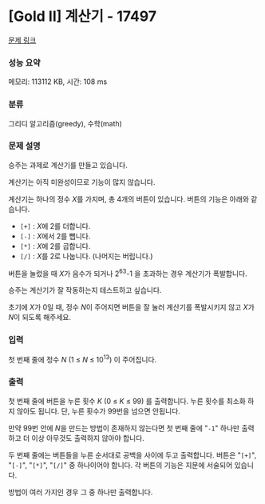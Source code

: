 # [Gold II] 계산기 - 17497 

[문제 링크](https://www.acmicpc.net/problem/17497) 

### 성능 요약

메모리: 113112 KB, 시간: 108 ms

### 분류

그리디 알고리즘(greedy), 수학(math)

### 문제 설명

<p>승주는 과제로 계산기를 만들고 있습니다.</p>

<p>계산기는 아직 미완성이므로 기능이 많지 않습니다.</p>

<p>계산기는 하나의 정수 <em>X</em>를 가지며, 총 4개의 버튼이 있습니다. 버튼의 기능은 아래와 같습니다.</p>

<ul>
	<li><code>[+]</code> : <em>X</em>에 2를 더합니다.</li>
	<li><code>[-]</code> : <em>X</em>에서 2를 뺍니다.</li>
	<li><code>[*]</code> : <em>X</em>에 2를 곱합니다.</li>
	<li><code>[/]</code> : <em>X</em>를 2로 나눕니다. (나머지는 버립니다.)</li>
</ul>

<p>버튼을 눌렀을 때 <em>X</em>가 음수가 되거나 2<sup>63</sup>-1 을 초과하는 경우 계산기가 폭발합니다.</p>

<p>승주는 계산기가 잘 작동하는지 테스트하고 싶습니다.</p>

<p>초기에 <em>X</em>가 0일 때, 정수 <em>N</em>이 주어지면 버튼을 잘 눌러 계산기를 폭발시키지 않고 <em>X</em>가 <em>N</em>이 되도록 해주세요.</p>

### 입력 

 <p>첫 번째 줄에 정수 <em>N</em> (1 ≤ <em>N</em> ≤ 10<sup>13</sup>) 이 주어집니다.</p>

### 출력 

 <p>첫 번째 줄에 버튼을 누른 횟수 <em>K</em> (0 ≤ <em>K</em> ≤ 99) 를 출력합니다. 누른 횟수를 최소화 하지 않아도 됩니다. 단, 누른 횟수가 99번을 넘으면 안됩니다.</p>

<p>만약 99번 안에 <em>N</em>을 만드는 방법이 존재하지 않는다면 첫 번째 줄에 "<code>-1</code>" 하나만 출력하고 더 이상 아무것도 출력하지 않아야 합니다.</p>

<p>두 번째 줄에는 버튼들을 누른 순서대로 공백을 사이에 두고 출력합니다. 버튼은 "<code>[+]</code>", "<code>[-]</code>", "<code>[*]</code>", "<code>[/]</code>" 중 하나이어야 합니다. 각 버튼의 기능은 지문에 서술되어 있습니다.</p>

<p>방법이 여러 가지인 경우 그 중 하나만 출력합니다.</p>

